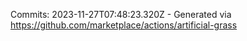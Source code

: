 Commits: 2023-11-27T07:48:23.320Z - Generated via https://github.com/marketplace/actions/artificial-grass
<br>
